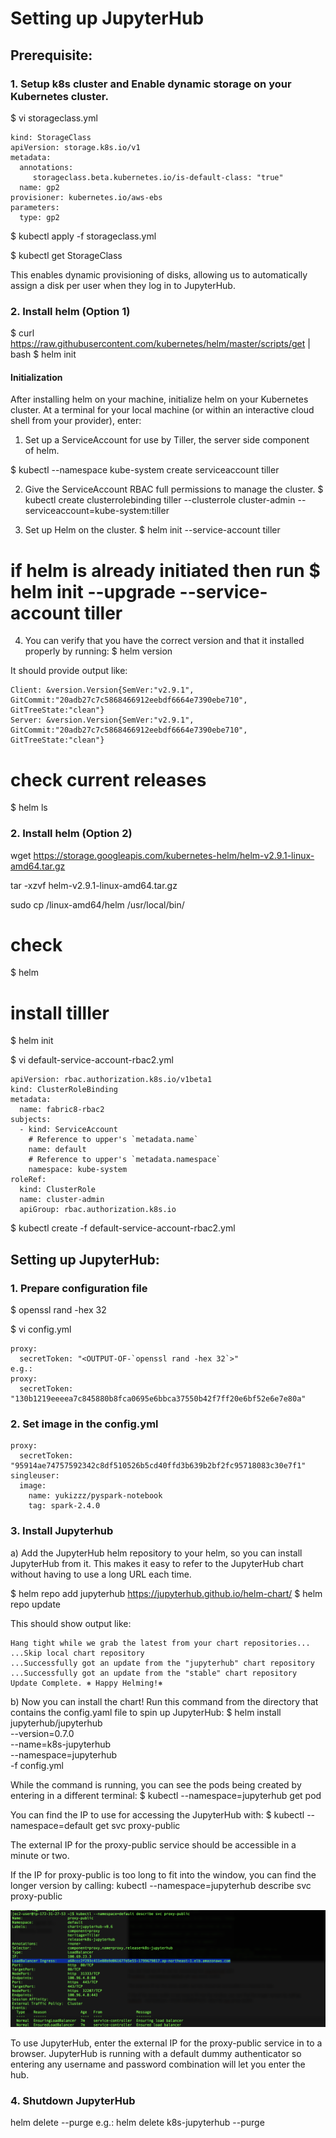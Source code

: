 # Setting up JupyterHub

## Prerequisite:

### 1. Setup k8s cluster and Enable dynamic storage on your Kubernetes cluster.

$ vi storageclass.yml 

```
kind: StorageClass
apiVersion: storage.k8s.io/v1
metadata:
  annotations:
     storageclass.beta.kubernetes.io/is-default-class: "true"
  name: gp2
provisioner: kubernetes.io/aws-ebs
parameters:
  type: gp2
```

$ kubectl apply -f storageclass.yml

$ kubectl get StorageClass

This enables dynamic provisioning of disks, allowing us to automatically assign a disk per user when they log in to JupyterHub.


### 2. Install helm (Option 1)

$ curl https://raw.githubusercontent.com/kubernetes/helm/master/scripts/get | bash
$ helm init

#### Initialization
After installing helm on your machine, initialize helm on your Kubernetes cluster. At a terminal for your local machine (or within an interactive cloud shell from your provider), enter:

1.  Set up a ServiceAccount for use by Tiller, the server side component of helm.

$ kubectl --namespace kube-system create serviceaccount tiller

2.  Give the ServiceAccount RBAC full permissions to manage the cluster.
$ kubectl create clusterrolebinding tiller --clusterrole cluster-admin --serviceaccount=kube-system:tiller

3.  Set up Helm on the cluster.
$ helm init --service-account tiller

# if helm is already initiated then run $ helm init --upgrade --service-account tiller


4. You can verify that you have the correct version and that it installed properly by running:
$ helm version

It should provide output like:
```
Client: &version.Version{SemVer:"v2.9.1", GitCommit:"20adb27c7c5868466912eebdf6664e7390ebe710", GitTreeState:"clean"}
Server: &version.Version{SemVer:"v2.9.1", GitCommit:"20adb27c7c5868466912eebdf6664e7390ebe710", GitTreeState:"clean"}
```

# check current releases
$ helm ls



### 2. Install helm (Option 2)

wget https://storage.googleapis.com/kubernetes-helm/helm-v2.9.1-linux-amd64.tar.gz

tar -xzvf helm-v2.9.1-linux-amd64.tar.gz

sudo cp /linux-amd64/helm /usr/local/bin/

# check
$ helm

# install tilller
$ helm init


$ vi default-service-account-rbac2.yml 

```
apiVersion: rbac.authorization.k8s.io/v1beta1
kind: ClusterRoleBinding
metadata:
  name: fabric8-rbac2
subjects:
  - kind: ServiceAccount
    # Reference to upper's `metadata.name`
    name: default
    # Reference to upper's `metadata.namespace`
    namespace: kube-system
roleRef:
  kind: ClusterRole
  name: cluster-admin
  apiGroup: rbac.authorization.k8s.io
```

$ kubectl create -f default-service-account-rbac2.yml


## Setting up JupyterHub:

### 1. Prepare configuration file

$ openssl rand -hex 32

$ vi config.yml

```
proxy:
  secretToken: "<OUTPUT-OF-`openssl rand -hex 32`>"
e.g.:
proxy:
  secretToken: "130b1219eeeea7c845880b8fca0695e6bbca37550b42f7ff20e6bf52e6e7e80a"
```

### 2. Set image in the config.yml

```
proxy:
  secretToken: "95914ae74757592342c8df510526b5cd40ffd3b639b2bf2fc95718083c30e7f1"
singleuser:
  image:
    name: yukizzz/pyspark-notebook
    tag: spark-2.4.0
```

### 3. Install Jupyterhub
a) Add the JupyterHub helm repository to your helm, so you can install JupyterHub from it. 
This makes it easy to refer to the JupyterHub chart without having to use a long URL each time.

$ helm repo add jupyterhub https://jupyterhub.github.io/helm-chart/
$ helm repo update

This should show output like:

```
Hang tight while we grab the latest from your chart repositories...
...Skip local chart repository
...Successfully got an update from the "jupyterhub" chart repository
...Successfully got an update from the "stable" chart repository
Update Complete. ⎈ Happy Helming!⎈ 
```

b) Now you can install the chart! Run this command from the directory that contains the config.yaml file to spin up JupyterHub:
$ helm install jupyterhub/jupyterhub \
    --version=0.7.0  \
    --name=k8s-jupyterhub \
    --namespace=jupyterhub \
    -f config.yml

While the command is running, you can see the pods being created by entering in a different terminal:
$ kubectl --namespace=jupyterhub get pod

You can find the IP to use for accessing the JupyterHub with:
$ kubectl --namespace=default get svc proxy-public

The external IP for the proxy-public service should be accessible in a minute or two.

If the IP for proxy-public is too long to fit into the window, you can find the longer version by calling:
kubectl --namespace=jupyterhub describe svc proxy-public


![](https://github.com/cherryyuki/jupyterhub/blob/develop/kubernetes/img/ip_for_jupyterhub.png?raw=true)


To use JupyterHub, enter the external IP for the proxy-public service in to a browser. JupyterHub is running with a default dummy authenticator so entering any username and password combination will let you enter the hub.



### 4. Shutdown JupyterHub
helm delete <YOUR-HELM-RELEASE-NAME> --purge
e.g.:
helm delete k8s-jupyterhub --purge




